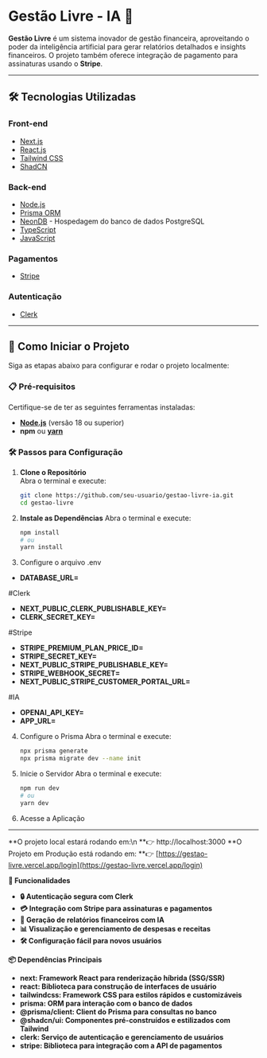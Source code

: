 # Gestão Livre - IA 🚀

**Gestão Livre** é um sistema inovador de gestão financeira, aproveitando o poder da inteligência artificial para gerar relatórios detalhados e insights financeiros. O projeto também oferece integração de pagamento para assinaturas usando o **Stripe**.

---

## 🛠️ Tecnologias Utilizadas

### Front-end
- [Next.js](https://nextjs.org/)  
- [React.js](https://reactjs.org/)  
- [Tailwind CSS](https://tailwindcss.com/)  
- [ShadCN](https://shadcn.dev/)

### Back-end
- [Node.js](https://nodejs.org/)  
- [Prisma ORM](https://www.prisma.io/)  
- [NeonDB](https://neon.tech/) - Hospedagem do banco de dados PostgreSQL  
- [TypeScript](https://www.typescriptlang.org/)  
- [JavaScript](https://developer.mozilla.org/pt-BR/docs/Web/JavaScript)

### Pagamentos
- [Stripe](https://stripe.com/)

### Autenticação
- [Clerk](https://clerk.dev/)

---

## 🚀 Como Iniciar o Projeto

Siga as etapas abaixo para configurar e rodar o projeto localmente:

### 📋 Pré-requisitos

Certifique-se de ter as seguintes ferramentas instaladas:
- **[Node.js](https://nodejs.org/)** (versão 18 ou superior)  
- **npm** ou **[yarn](https://yarnpkg.com/)**  

### 🛠️ Passos para Configuração

1. **Clone o Repositório**  
   Abra o terminal e execute:
   ```bash
   git clone https://github.com/seu-usuario/gestao-livre-ia.git
   cd gestao-livre
2. **Instale as Dependências**
 Abra o terminal e execute:
   ```bash
   npm install
   # ou
   yarn install
3. Configure o arquivo .env
  - **DATABASE_URL=**

  #Clerk
  - **NEXT_PUBLIC_CLERK_PUBLISHABLE_KEY=**
  - **CLERK_SECRET_KEY=**
  
  #Stripe
  - **STRIPE_PREMIUM_PLAN_PRICE_ID=**
  - **STRIPE_SECRET_KEY=**
  - **NEXT_PUBLIC_STRIPE_PUBLISHABLE_KEY=**
  - **STRIPE_WEBHOOK_SECRET=**
  - **NEXT_PUBLIC_STRIPE_CUSTOMER_PORTAL_URL=**
  
  #IA
  - **OPENAI_API_KEY=**
  - **APP_URL=**

4. Configure o Prisma
Abra o terminal e execute:
   ```bash
   npx prisma generate
   npx prisma migrate dev --name init
5. Inicie o Servidor
Abra o terminal e execute:
   ```bash
   npm run dev
   # ou
   yarn dev
6. Acesse a Aplicação

---

**O projeto local estará rodando em:\n
**👉 http://localhost:3000
**O Projeto em Produção está rodando em:
**👉 [https://gestao-livre.vercel.app/login](https://gestao-livre.vercel.app/login)

**📖 Funcionalidades**
- **🔒 Autenticação segura com Clerk**
- **💳 Integração com Stripe para assinaturas e pagamentos**
- **🧠 Geração de relatórios financeiros com IA**
- **📊 Visualização e gerenciamento de despesas e receitas**
- **🛠️ Configuração fácil para novos usuários**
  

**📦 Dependências Principais**
- **next: Framework React para renderização híbrida (SSG/SSR)**
- **react: Biblioteca para construção de interfaces de usuário**
- **tailwindcss: Framework CSS para estilos rápidos e customizáveis**
- **prisma: ORM para interação com o banco de dados**
- **@prisma/client: Client do Prisma para consultas no banco**
- **@shadcn/ui: Componentes pré-construídos e estilizados com Tailwind**
- **clerk: Serviço de autenticação e gerenciamento de usuários**
- **stripe: Biblioteca para integração com a API de pagamentos**

